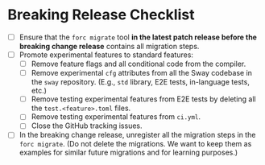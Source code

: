 # Breaking Release Checklist

- [ ] Ensure that the `forc migrate` tool **in the latest patch release before the breaking change release** contains all migration steps.
- [ ] Promote experimental features to standard features:
  - [ ] Remove feature flags and all conditional code from the compiler.
  - [ ] Remove experimental `cfg` attributes from all the Sway codebase in the `sway` repository. (E.g., `std` library, E2E tests, in-language tests, etc.)
  - [ ] Remove testing experimental features from E2E tests by deleting all the `test.<feature>.toml` files. 
  - [ ] Remove testing experimental features from `ci.yml`.
  - [ ] Close the GitHub tracking issues.
- [ ] In the breaking change release, unregister all the migration steps in the `forc migrate`. (Do not delete the migrations. We want to keep them as examples for similar future migrations and for learning purposes.)
